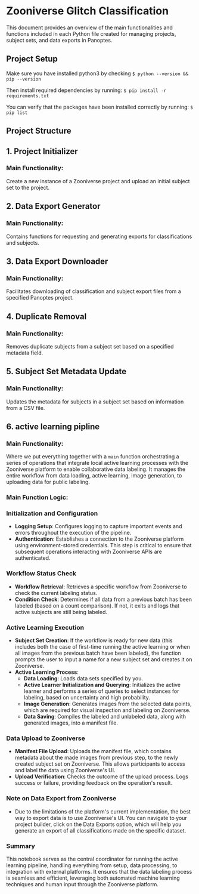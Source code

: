 # Zooniverse Glitch Classification
This document provides an overview of the main functionalities and functions included in each Python file created for managing projects, subject sets, and data exports in Panoptes.

## Project Setup 

Make sure you have installed python3 by checking
`$ python --version && pip --version`

Then install required dependencies by running:
`$ pip install -r requirements.txt`

You can verify that the packages have been installed correctly by running:
`$ pip list`

## Project Structure 
## 1. Project Initializer

### Main Functionality:

Create a new instance of a Zooniverse project and upload an initial subject set to the project.

## 2. Data Export Generator

### Main Functionality:

Contains functions for requesting and generating exports for classifications and subjects.

## 3. Data Export Downloader

### Main Functionality:

Facilitates downloading of classification and subject export files from a specified Panoptes project.

## 4. Duplicate Removal

### Main Functionality:

Removes duplicate subjects from a subject set based on a specified metadata field.

## 5. Subject Set Metadata Update

### Main Functionality:

Updates the metadata for subjects in a subject set based on information from a CSV file.

## 6. active learning pipline

### Main Functionality:
Where we put everything together with a  `main` function orchestrating a series of operations that integrate local active learning processes with the Zooniverse platform to enable collaborative data labeling. It manages the entire workflow from data loading, active learning, image generation, to uploading data for public labeling.

### Main Function Logic:

### Initialization and Configuration
- **Logging Setup**: Configures logging to capture important events and errors throughout the execution of the pipeline.
- **Authentication**: Establishes a connection to the Zooniverse platform using environment-stored credentials. This step is critical to ensure that subsequent operations interacting with Zooniverse APIs are authenticated.

### Workflow Status Check
- **Workflow Retrieval**: Retrieves a specific workflow from Zooniverse to check the current labeling status.
- **Condition Check**: Determines if all data from a previous batch has been labeled (based on a count comparison). If not, it exits and logs that active subjects are still being labeled.

### Active Learning Execution
- **Subject Set Creation**: If the workflow is ready for new data (this includes both the case of first-time running the active learning or when all images from the previous batch have been labeled), the function prompts the user to input a name for a new subject set and creates it on Zooniverse.
- **Active Learning Process**:
  - **Data Loading**: Loads data sets specified by you.
  - **Active Learner Initialization and Querying**: Initializes the active learner and performs a series of queries to select instances for labeling, based on uncertainty and high probability.
  - **Image Generation**: Generates images from the selected data points, which are required for visual inspection and labeling on Zooniverse.
  - **Data Saving**: Compiles the labeled and unlabeled data, along with generated images, into a manifest file.
  
### Data Upload to Zooniverse
- **Manifest File Upload**: Uploads the manifest file, which contains metadata about the made images from previous step, to the newly created subject set on Zooniverse. This allows participants to access and label the data using Zooniverse's UI.
- **Upload Verification**: Checks the outcome of the upload process. Logs success or failure, providing feedback on the operation's result.

### Note on Data Export from Zooniverse
- Due to the limitations of the platform's current implementation, the best way to export data is to use Zooniverse's UI. You can navigate to your project builder, click on the Data Exports option, which will help you generate an export of all classifications made on the specific dataset.
  
### Summary
This notebook serves as the central coordinator for running the active learning pipeline, handling everything from setup, data processing, to integration with external platforms. It ensures that the data labeling process is seamless and efficient, leveraging both automated machine learning techniques and human input through the Zooniverse platform.